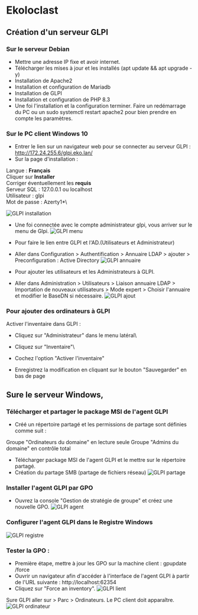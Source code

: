 # Ekoloclast

## Création d'un serveur GLPI
### Sur le serveur Debian
- Mettre une adresse IP fixe et avoir internet.
- Télécharger les mises à jour et les installés (apt update && apt upgrade -y)
- Installation de Apache2
- Installation et configuration de Mariadb
- Installation de GLPI
- Installation et configuration de PHP 8.3
- Une foi l'installation et la configuration terminer. Faire un redémarrage du PC ou un sudo systemctl restart apache2 pour bien prendre en compte les paramètres.

### Sur le PC client Windows 10
- Entrer le lien sur un navigateur web pour se connecter au serveur GLPI : http://172.24.255.6/glpi.eko.lan/
- Sur la page d'installation :

Langue : **Français**\
Cliquer sur **Installer**\
Corriger éventuellement les **requis**\
Serveur SQL : 127.0.0.1 ou localhost\
Utilisateur : glpi\
Mot de passe : Azerty1*\

![GLPI installation](/Ressources/S03_GlpiInstallation.png)

- Une foi connectée avec le compte administrateur glpi, vous arriver sur le menu de Glpi.
![GLPI menu](/Ressources/S03_GlpiMenu.png)

- Pour faire le lien entre GLPI et l'AD.(Utilisateurs et Administrateur)
- Aller dans Configuration > Authentification > Annuaire LDAP > ajouter > Preconfiguration : Active Directory
![GLPI annuaire](/Ressources/S03_GlpiAnnuaireLDPA.png)

- Pour ajouter les utilisateurs et les Administrateurs à GLPI.
- Aller dans Administration > Utilisateurs > Liaison annuaire LDAP > Importation de nouveaux utilisateurs > Mode expert > Choisir l'annuaire et modifier le BaseDN si nécessaire.
![GLPI ajout](/Ressources/S03_GlpiAjoutDesUtilisateursetAdmin.png)

### Pour ajouter des ordinateurs à GLPI 
Activer l'inventaire dans GLPI :

- Cliquez sur "Administrateur" dans le menu latéral\ 
- Cliquez sur "Inventaire"\ 

- Cochez l'option "Activer l'inventaire" 
- Enregistrez la modification en cliquant sur le bouton "Sauvegarder" en bas de page

## Sure le serveur Windows,
### Télécharger et partager le package MSI de l'agent GLPI
- Créé un répertoire partagé et les permissions de partage sont définies comme suit :

Groupe "Ordinateurs du domaine" en lecture seule
Groupe "Admins du domaine" en contrôle total

- Télécharger package MSI de l'agent GLPI et le mettre sur le répertoire partagé.
- Création du partage SMB (partage de fichiers réseau)
![GLPI partage](/Ressources/S03_ServeurPartageGlpi.png)

### Installer l'agent GLPI par GPO
- Ouvrez la console "Gestion de stratégie de groupe" et créez une nouvelle GPO.
![GLPI agent](/Ressources/S03_GpoGlpiAgent.png)

### Configurer l'agent GLPI dans le Registre Windows
![GLPI registre](/Ressources/S03_GlpiRegistry.png)

### Tester la GPO :
- Première étape, mettre à jour les GPO sur la machine client : gpupdate /force
- Ouvrir un navigateur afin d'accéder à l'interface de l'agent GLPI à partir de l'URL suivante : http://localhost:62354
- Cliquez sur "Force an inventory".
![GLPI lient](/Ressources/S03_GlpiLient.png)

Sure GLPI aller sur > Parc > Ordinateurs. Le PC client doit apparaître.
![GLPI ordinateur](/Ressources/S03_GlpiOrdinateur.png)
